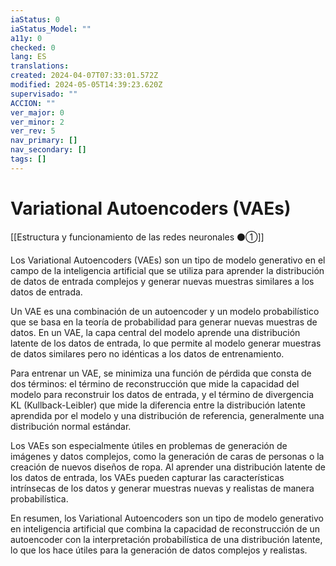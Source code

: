 ```yaml
---
iaStatus: 0
iaStatus_Model: ""
a11y: 0
checked: 0
lang: ES
translations: 
created: 2024-04-07T07:33:01.572Z
modified: 2024-05-05T14:39:23.620Z
supervisado: ""
ACCION: ""
ver_major: 0
ver_minor: 2
ver_rev: 5
nav_primary: []
nav_secondary: []
tags: []
---
```

# Variational Autoencoders (VAEs)

[[Estructura y funcionamiento de las redes neuronales ⚫①]]

Los Variational Autoencoders (VAEs) son un tipo de modelo generativo en el campo de la inteligencia artificial que se utiliza para aprender la distribución de datos de entrada complejos y generar nuevas muestras similares a los datos de entrada. 

Un VAE es una combinación de un autoencoder y un modelo probabilístico que se basa en la teoría de probabilidad para generar nuevas muestras de datos. En un VAE, la capa central del modelo aprende una distribución latente de los datos de entrada, lo que permite al modelo generar muestras de datos similares pero no idénticas a los datos de entrenamiento.

Para entrenar un VAE, se minimiza una función de pérdida que consta de dos términos: el término de reconstrucción que mide la capacidad del modelo para reconstruir los datos de entrada, y el término de divergencia KL (Kullback-Leibler) que mide la diferencia entre la distribución latente aprendida por el modelo y una distribución de referencia, generalmente una distribución normal estándar.

Los VAEs son especialmente útiles en problemas de generación de imágenes y datos complejos, como la generación de caras de personas o la creación de nuevos diseños de ropa. Al aprender una distribución latente de los datos de entrada, los VAEs pueden capturar las características intrínsecas de los datos y generar muestras nuevas y realistas de manera probabilística.

En resumen, los Variational Autoencoders son un tipo de modelo generativo en inteligencia artificial que combina la capacidad de reconstrucción de un autoencoder con la interpretación probabilística de una distribución latente, lo que los hace útiles para la generación de datos complejos y realistas.
